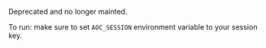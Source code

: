 
Deprecated and no longer mainted.

To run: make sure to set `AOC_SESSION` environment variable to your session key.
